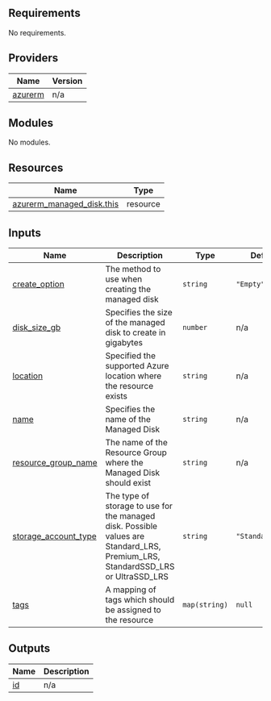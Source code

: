 <!-- BEGIN_TF_DOCS -->
## Requirements

No requirements.

## Providers

| Name | Version |
|------|---------|
| <a name="provider_azurerm"></a> [azurerm](#provider\_azurerm) | n/a |

## Modules

No modules.

## Resources

| Name | Type |
|------|------|
| [azurerm_managed_disk.this](https://registry.terraform.io/providers/hashicorp/azurerm/latest/docs/resources/managed_disk) | resource |

## Inputs

| Name | Description | Type | Default | Required |
|------|-------------|------|---------|:--------:|
| <a name="input_create_option"></a> [create\_option](#input\_create\_option) | The method to use when creating the managed disk | `string` | `"Empty"` | no |
| <a name="input_disk_size_gb"></a> [disk\_size\_gb](#input\_disk\_size\_gb) | Specifies the size of the managed disk to create in gigabytes | `number` | n/a | yes |
| <a name="input_location"></a> [location](#input\_location) | Specified the supported Azure location where the resource exists | `string` | n/a | yes |
| <a name="input_name"></a> [name](#input\_name) | Specifies the name of the Managed Disk | `string` | n/a | yes |
| <a name="input_resource_group_name"></a> [resource\_group\_name](#input\_resource\_group\_name) | The name of the Resource Group where the Managed Disk should exist | `string` | n/a | yes |
| <a name="input_storage_account_type"></a> [storage\_account\_type](#input\_storage\_account\_type) | The type of storage to use for the managed disk. Possible values are Standard\_LRS, Premium\_LRS, StandardSSD\_LRS or UltraSSD\_LRS | `string` | `"Standard_LRS"` | no |
| <a name="input_tags"></a> [tags](#input\_tags) | A mapping of tags which should be assigned to the resource | `map(string)` | `null` | no |

## Outputs

| Name | Description |
|------|-------------|
| <a name="output_id"></a> [id](#output\_id) | n/a |
<!-- END_TF_DOCS -->